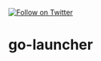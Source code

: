 [![Follow on Twitter](https://img.shields.io/twitter/follow/opendevsecops.svg?logo=twitter)](https://twitter.com/opendevsecops)

# go-launcher

